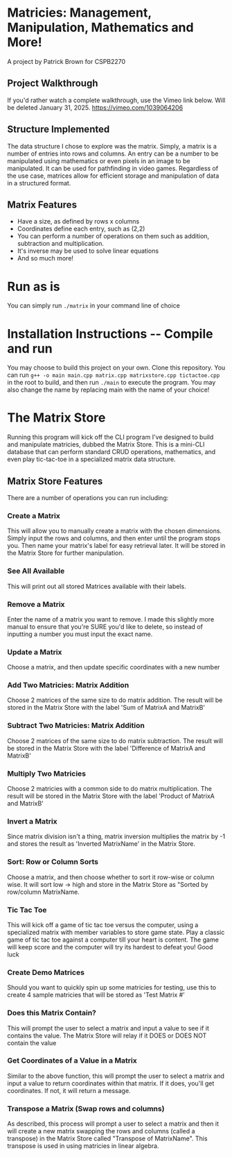 # Matricies: Management, Manipulation, Mathematics and More!

A project by Patrick Brown for CSPB2270

## Project Walkthrough

If you'd rather watch a complete walkthrough, use the Vimeo link below. Will be deleted January 31, 2025.
https://vimeo.com/1039064206

## Structure Implemented

The data structure I chose to explore was the matrix. Simply, a matrix is a number of entries into rows and columns. An entry can be a number to be manipulated using mathematics or even pixels in an image to be manipulated. It can be used for pathfinding in video games. Regardless of the use case, matrices allow for efficient storage and manipulation of data in a structured format.

## Matrix Features

- Have a size, as defined by rows x columns
- Coordinates define each entry, such as (2,2)
- You can perform a number of operations on them such as addition, subtraction and multiplication.
- It's inverse may be used to solve linear equations
- And so much more!

# Run as is

You can simply run `./matrix` in your command line of choice

# Installation Instructions -- Compile and run

You may choose to build this project on your own. Clone this repository. You can run
`g++ -o main main.cpp matrix.cpp matrixstore.cpp tictactoe.cpp` in the root to build, and then run `./main` to execute the program. You may also change the name by replacing main with the name of your choice!

# The Matrix Store

Running this program will kick off the CLI program I've designed to build and manipulate matricies, dubbed the Matrix Store. This is a mini-CLI database that can perform standard CRUD operations, mathematics, and even play tic-tac-toe in a specialized matrix data structure.

## Matrix Store Features

There are a number of operations you can run including:

### Create a Matrix

This will allow you to manually create a matrix with the chosen dimensions. Simply input the rows and columns, and then enter until the program stops you. Then name your matrix's label for easy retrieval later. It will be stored in the Matrix Store for further manipulation.

### See All Available

This will print out all stored Matrices available with their labels.

### Remove a Matrix

Enter the name of a matrix you want to remove. I made this slightly more manual to ensure that you're SURE you'd like to delete, so instead of inputting a number you must input the exact name.

### Update a Matrix

Choose a matrix, and then update specific coordinates with a new number

### Add Two Matricies: Matrix Addition

Choose 2 matrices of the same size to do matrix addition. The result will be stored in the Matrix Store with the label 'Sum of MatrixA and MatrixB'

### Subtract Two Matricies: Matrix Addition

Choose 2 matrices of the same size to do matrix subtraction. The result will be stored in the Matrix Store with the label 'Difference of MatrixA and MatrixB'

### Multiply Two Matricies

Choose 2 matricies with a common side to do matrix multiplication. The result will be stored in the Matrix Store with the label 'Product of MatrixA and MatrixB'

### Invert a Matrix

Since matrix division isn't a thing, matrix inversion multiplies the matrix by -1 and stores the result as 'Inverted MatrixName' in the Matrix Store.

### Sort: Row or Column Sorts

Choose a matrix, and then choose whether to sort it row-wise or column wise. It will sort low -> high and store in the Matrix Store as "Sorted by row/column MatrixName.

### Tic Tac Toe

This will kick off a game of tic tac toe versus the computer, using a specialized matrix with member variables to store game state. Play a classic game of tic tac toe against a computer till your heart is content. The game will keep score and the computer will try its hardest to defeat you! Good luck

### Create Demo Matrices

Should you want to quickly spin up some matricies for testing, use this to create 4 sample matricies that will be stored as 'Test Matrix #'

### Does this Matrix Contain?

This will prompt the user to select a matrix and input a value to see if it contains the value. The Matrix Store will relay if it DOES or DOES NOT contain the value

### Get Coordinates of a Value in a Matrix

Similar to the above function, this will prompt the user to select a matrix and input a value to return coordinates within that matrix. If it does, you'll get coordinates. If not, it will return a message.

### Transpose a Matrix (Swap rows and columns)

As described, this process will prompt a user to select a matrix and then it will create a new matrix swapping the rows and columns (called a transpose) in the Matrix Store called "Transpose of MatrixName". This transpose is used in using matricies in linear algebra.
